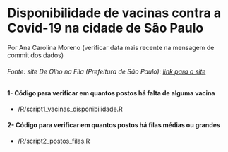 Disponibilidade de vacinas contra a Covid-19 na cidade de São Paulo
================
Por Ana Carolina Moreno
(verificar data mais recente na mensagem de commit dos dados)

<!-- README.md is generated from README.Rmd. Please edit that file -->

###### Fonte: site De Olho na Fila (Prefeitura de São Paulo): [link para o site](https://deolhonafila.prefeitura.sp.gov.br)

<!-- badges: start -->
<!-- badges: end -->

#### 1- Código para verificar em quantos postos há falta de alguma vacina

-   /R/script1_vacinas_disponibilidade.R

#### 2- Código para verificar em quantos postos há filas médias ou grandes

-   /R/script2_postos_filas.R
